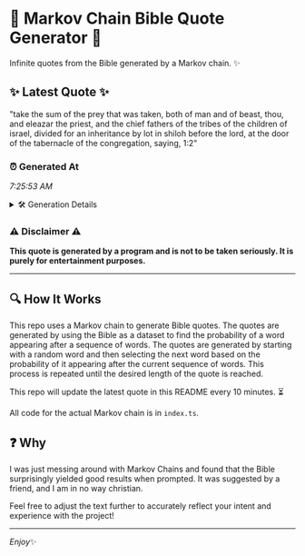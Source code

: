 # 📖 Markov Chain Bible Quote Generator 📖

Infinite quotes from the Bible generated by a Markov chain. ✨

## ✨ Latest Quote ✨
"take the sum of the prey that was taken, both of man and of beast, thou, and eleazar the priest, and the chief fathers of the tribes of the children of israel, divided for an inheritance by lot in shiloh before the lord, at the door of the tabernacle of the congregation, saying, 1:2"

### ⏰ Generated At
*7:25:53 AM*

<details>
    <summary>🛠️ Generation Details</summary>
    <p>
        <strong>🌱 Seed:</strong> take<br>
        <strong>🔄 Iterations:</strong> 53<br>
        <strong>📜 Context History:</strong><br>[ take ]: the<br>[ take, the ]: sum<br>[ take, the, sum ]: of<br>[ take, the, sum, of ]: the<br>[ take, the, sum, of, the ]: prey<br>[ take, the, sum, of, the, prey ]: that<br>[ the, sum, of, the, prey, that ]: was<br>[ sum, of, the, prey, that, was ]: taken,<br>[ of, the, prey, that, was, taken, ]: both<br>[ the, prey, that, was, taken,, both ]: of<br>[ prey, that, was, taken,, both, of ]: man<br>[ that, was, taken,, both, of, man ]: and<br>[ was, taken,, both, of, man, and ]: of<br>[ taken,, both, of, man, and, of ]: beast,<br>[ both, of, man, and, of, beast, ]: thou,<br>[ of, man, and, of, beast,, thou, ]: and<br>[ man, and, of, beast,, thou,, and ]: eleazar<br>[ and, of, beast,, thou,, and, eleazar ]: the<br>[ of, beast,, thou,, and, eleazar, the ]: priest,<br>[ beast,, thou,, and, eleazar, the, priest, ]: and<br>[ thou,, and, eleazar, the, priest,, and ]: the<br>[ and, eleazar, the, priest,, and, the ]: chief<br>[ eleazar, the, priest,, and, the, chief ]: fathers<br>[ the, priest,, and, the, chief, fathers ]: of<br>[ priest,, and, the, chief, fathers, of ]: the<br>[ and, the, chief, fathers, of, the ]: tribes<br>[ the, chief, fathers, of, the, tribes ]: of<br>[ chief, fathers, of, the, tribes, of ]: the<br>[ fathers, of, the, tribes, of, the ]: children<br>[ of, the, tribes, of, the, children ]: of<br>[ the, tribes, of, the, children, of ]: israel,<br>[ tribes, of, the, children, of, israel, ]: divided<br>[ of, the, children, of, israel,, divided ]: for<br>[ the, children, of, israel,, divided, for ]: an<br>[ children, of, israel,, divided, for, an ]: inheritance<br>[ of, israel,, divided, for, an, inheritance ]: by<br>[ israel,, divided, for, an, inheritance, by ]: lot<br>[ divided, for, an, inheritance, by, lot ]: in<br>[ for, an, inheritance, by, lot, in ]: shiloh<br>[ an, inheritance, by, lot, in, shiloh ]: before<br>[ inheritance, by, lot, in, shiloh, before ]: the<br>[ by, lot, in, shiloh, before, the ]: lord,<br>[ lot, in, shiloh, before, the, lord, ]: at<br>[ in, shiloh, before, the, lord,, at ]: the<br>[ shiloh, before, the, lord,, at, the ]: door<br>[ before, the, lord,, at, the, door ]: of<br>[ the, lord,, at, the, door, of ]: the<br>[ lord,, at, the, door, of, the ]: tabernacle<br>[ at, the, door, of, the, tabernacle ]: of<br>[ the, door, of, the, tabernacle, of ]: the<br>[ door, of, the, tabernacle, of, the ]: congregation,<br>[ of, the, tabernacle, of, the, congregation, ]: saying,<br>[ the, tabernacle, of, the, congregation,, saying, ]: 1:2<br>
    </p>
</details>

### ⚠️ Disclaimer ⚠️
**This quote is generated by a program and is not to be taken seriously. It is purely for entertainment purposes.**

---

## 🔍 How It Works

This repo uses a Markov chain to generate Bible quotes. The quotes are generated by using the Bible as a dataset to find the probability of a word appearing after a sequence of words. The quotes are generated by starting with a random word and then selecting the next word based on the probability of it appearing after the current sequence of words. This process is repeated until the desired length of the quote is reached.

This repo will update the latest quote in this README every 10 minutes. ⏳

All code for the actual Markov chain is in `index.ts`.

## ❓ Why

I was just messing around with Markov Chains and found that the Bible surprisingly yielded good results when prompted. 
It was suggested by a friend, and I am in no way christian.

Feel free to adjust the text further to accurately reflect your intent and experience with the project!

---

*Enjoy*✨
